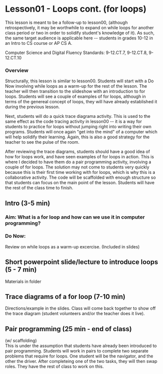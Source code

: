# Lesson01 - Loops cont. (for loops)
This lesson is meant to be a follow-up to lesson00, (although retrospectively, it may be worthwhile to expand on while loops for another class period or two in order to solidify student's knowledge of it). As such, the same target audience is applicable here -- students in grades 10-12 in an Intro to CS course or AP CS A.

Computer Science and Digital Fluency Standards: 9-12.CT.7, 9-12.CT.8, 9-12.CT.10

### Overview
Structurally, this lesson is similar to lesson00. Students will start with a Do Now involving while loops as a warm-up for the rest of the lesson. The teacher will then transition to the slideshow with an introduction to for loops.
Students will see a couple of examples of for loops, although in terms of the genereal concept of loops, they will have already established it during the previous lesson. 

Next, students will do a quick trace diagrama activity. This is used to the same effect as the code tracing activity in lesson00 -- it is a way for students to practice for loops without jumping right into writing their own programs.
Students will once again "get into the mind" of a computer which will help solidify their learning. Again, this is also a good strategy for the teacher to see the pulse of the room. 

After reviewing the trace diagrams, students should have a good idea of how for loops work, and have seen examples of for loops in action. This is where I decided to have them do a pair programming activity, involving 
a couple of for loops. The solution may not come to students very quickly because this is their first time working with for loops, which is why this is a collaborative activity. The code will be scaffolded with enough structure so that students 
can focus on the main point of the lesson. Students will have the rest of the class time to finish.

## Intro (3-5 min)
### Aim: What is a for loop and how can we use it in computer programming?  

### Do Now: 

Review on while loops as a warm-up excercise. (Included in slides)


## Short powerpoint slide/lecture to introduce loops (5 - 7 min)
Materials in folder


## Trace diagrams of a for loop (7-10 min)
Directions/example in  the slides. Class will come back together to show off the trace diagram (student volunteers and/or the teacher does it live).


## Pair programming (25 min - end of class)
(w/ scaffolding)  
This is under the assumption that students have already been introduced to pair programming. Students will work in pairs to complete two separate problems that require for loops. 
One student will be the navigator, and the other the driver. After completeing one of the two tasks, they will then swap roles. They have the rest of class to work on this.

